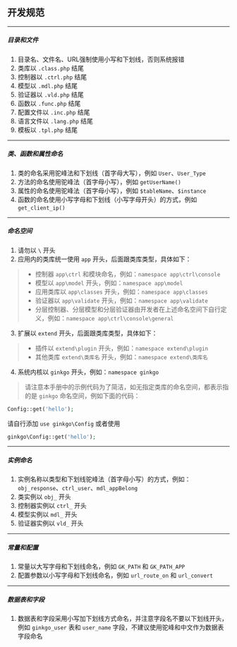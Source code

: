 ## 开发规范

----------

##### 目录和文件
1. 目录名、文件名、URL强制使用小写和下划线，否则系统报错
2. 类库以 `.class.php` 结尾
3. 控制器以 `.ctrl.php` 结尾
4. 模型以 `.mdl.php` 结尾
5. 验证器以 `.vld.php` 结尾
6. 函数以 `.func.php` 结尾
7. 配置文件以 `.inc.php` 结尾
8. 语言文件以 `.lang.php` 结尾
9. 模板以 `.tpl.php` 结尾

----------

##### 类、函数和属性命名
1. 类的命名采用驼峰法和下划线（首字母大写），例如 `User`、`User_Type`
2. 方法的命名使用驼峰法（首字母小写），例如 `getUserName()`
3. 属性的命名使用驼峰法（首字母小写），例如 `$tableName`、`$instance`
4. 函数的命名使用小写字母和下划线（小写字母开头）的方式，例如 `get_client_ip()`

----------

##### 命名空间
1. 请勿以 `\` 开头
2. 应用内的类库统一使用 `app` 开头，后面跟类库类型，具体如下：

> * 控制器 `app\ctrl` 和模块命名，例如：`namespace app\ctrl\console`
> * 模型以 `app\model` 开头，例如：`namespace app\model`
> * 应用类库以 `app\classes` 开头，例如：`namespace app\classes`
> * 验证器以 `app\validate` 开头，例如：`namespace app\validate`
> * 分层控制器、分层模型和分层验证器由开发者在上述命名空间下自行定义，例如：`namespace app\ctrl\console\general`

3. 扩展以 `extend` 开头，后面跟类库类型，具体如下：

> * 插件以 `extend\plugin` 开头，例如：`namespace extend\plugin`
> * 其他类库 `extend\类库名` 开头，例如：`namespace extend\类库名`

4. 系统内核以 `ginkgo` 开头，例如：`namespace ginkgo`

> 请注意本手册中的示例代码为了简洁，如无指定类库的命名空间，都表示指的是 `ginkgo` 命名空间，例如下面的代码：

``` php
Config::get('hello');
```

请自行添加 `use ginkgo\Config` 或者使用

``` php
ginkgo\Config::get('hello');
```

----------

##### 实例命名
1. 实例名称以类型和下划线驼峰法（首字母小写）的方式，例如：`obj_response`、`ctrl_user`、`mdl_appBelong`
2. 类实例以 `obj_` 开头
3. 控制器实例以 `ctrl_` 开头
4. 模型实例以 `mdl_` 开头
5. 验证器实例以 `vld_` 开头

----------

##### 常量和配置
1. 常量以大写字母和下划线命名，例如 `GK_PATH` 和 `GK_PATH_APP`
2. 配置参数以小写字母和下划线命名，例如 `url_route_on` 和 `url_convert`

----------

##### 数据表和字段
1. 数据表和字段采用小写加下划线方式命名，并注意字段名不要以下划线开头，例如 `ginkgo_user` 表和 `user_name` 字段，不建议使用驼峰和中文作为数据表字段命名
